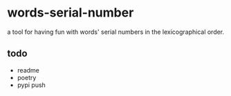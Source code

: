 # words-serial-number
a tool for having fun with words' serial numbers in the lexicographical order.

## todo
- readme
- poetry
- pypi push

